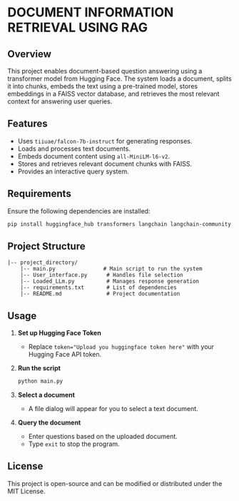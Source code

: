 # DOCUMENT INFORMATION RETRIEVAL USING RAG

## Overview

This project enables document-based question answering using a transformer model from Hugging Face. The system loads a document, splits it into chunks, embeds the text using a pre-trained model, stores embeddings in a FAISS vector database, and retrieves the most relevant context for answering user queries.

## Features

- Uses `tiiuae/falcon-7b-instruct` for generating responses.
- Loads and processes text documents.
- Embeds document content using `all-MiniLM-l6-v2`.
- Stores and retrieves relevant document chunks with FAISS.
- Provides an interactive query system.

## Requirements

Ensure the following dependencies are installed:

```bash
pip install huggingface_hub transformers langchain langchain-community langchain-huggingface sentence-transformers faiss-cpu tkinter
```

## Project Structure

```
|-- project_directory/
    |-- main.py               # Main script to run the system
    |-- User_interface.py      # Handles file selection
    |-- Loaded_LLm.py          # Manages response generation
    |-- requirements.txt       # List of dependencies
    |-- README.md              # Project documentation
```

## Usage

1. **Set up Hugging Face Token**

   - Replace `token="Upload you huggingface token here"` with your Hugging Face API token.

2. **Run the script**

   ```bash
   python main.py
   ```

3. **Select a document**

   - A file dialog will appear for you to select a text document.

4. **Query the document**

   - Enter questions based on the uploaded document.
   - Type `exit` to stop the program.

## License

This project is open-source and can be modified or distributed under the MIT License.

